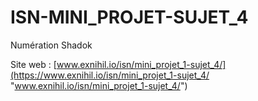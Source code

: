 # ISN-MINI_PROJET-SUJET_4
Numération Shadok

Site web : [www.exnihil.io/isn/mini_projet_1-sujet_4/](https://www.exnihil.io/isn/mini_projet_1-sujet_4/ "www.exnihil.io/isn/mini_projet_1-sujet_4/")
